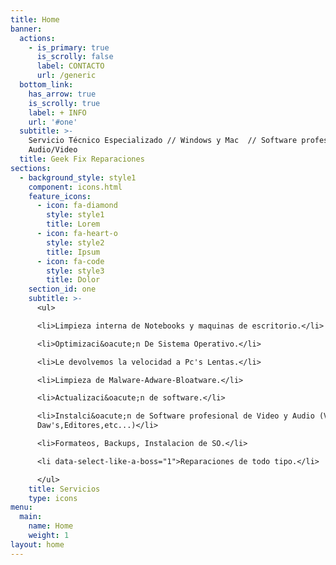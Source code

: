 ```yaml
---
title: Home
banner:
  actions:
    - is_primary: true
      is_scrolly: false
      label: CONTACTO
      url: /generic
  bottom_link:
    has_arrow: true
    is_scrolly: true
    label: + INFO
    url: '#one'
  subtitle: >-
    Servicio Técnico Especializado // Windows y Mac  // Software profesional de
    Audio/Video
  title: Geek Fix Reparaciones
sections:
  - background_style: style1
    component: icons.html
    feature_icons:
      - icon: fa-diamond
        style: style1
        title: Lorem
      - icon: fa-heart-o
        style: style2
        title: Ipsum
      - icon: fa-code
        style: style3
        title: Dolor
    section_id: one
    subtitle: >-
      <ul>

      <li>Limpieza interna de Notebooks y maquinas de escritorio.</li>

      <li>Optimizaci&oacute;n De Sistema Operativo.</li>

      <li>Le devolvemos la velocidad a Pc's Lentas.</li>

      <li>Limpieza de Malware-Adware-Bloatware.</li>

      <li>Actualizaci&oacute;n de software.</li>

      <li>Instalci&oacute;n de Software profesional de Video y Audio (Vst's,
      Daw's,Editores,etc...)</li>

      <li>Formateos, Backups, Instalacion de SO.</li>

      <li data-select-like-a-boss="1">Reparaciones de todo tipo.</li>

      </ul>
    title: Servicios
    type: icons
menu:
  main:
    name: Home
    weight: 1
layout: home
---
```


